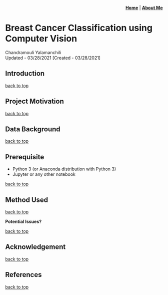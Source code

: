 <p align="right"><a href="https://chandu85.github.io/data-science/"><b>Home</b></a> | <a href="https://chandu85.github.io/data-science/about.html"><b>About Me</b></a></p>

# <a name="top">Breast Cancer Classification using Computer Vision</a>
Chandramouli Yalamanchili  
Updated - 03/28/2021 [Created - 03/28/2021]

## Introduction

[back to top](#top)

## Project Motivation

[back to top](#top)

## Data Background

[back to top](#top)

## Prerequisite
* Python 3 (or Anaconda distribution with Python 3)
* Jupyter or any other notebook

[back to top](#top)

## Method Used

[back to top](#top)

**Potential Issues?**

[back to top](#top)

## Acknowledgement

[back to top](#top)

## References

[back to top](#top)
